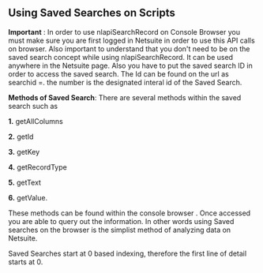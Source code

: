 ## Using Saved Searches on Scripts

**Important** : In order to use nlapiSearchRecord on Console Browser you must make sure you are first logged in Netsuite in order to use this API calls on browser. Also important to understand that you don't need to be on the saved search concept while using nlapiSearchRecord. It can be used anywhere in the Netsuite page. Also you have to put the saved search ID in order to access the saved search. The Id can be found on the url as searchid =. the number is the designated interal id of the Saved Search.

**Methods of Saved Search**: There are several methods within the saved search such as

 **1.** getAllColumns 

 **2.**  getId 

 **3.**  getKey 

 **4.**  getRecordType 

 **5.**  getText
 
 **6.**  getValue. 

 These methods can be found within the console browser . Once accessed you are able to query out the information. In other words using Saved searches on the browser is the simplist method of analyzing data on Netsuite.

 Saved Searches start at 0 based indexing, therefore the first line of detail starts at 0.
